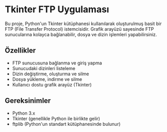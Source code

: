 # Tkinter FTP Uygulaması

Bu proje, Python'un Tkinter kütüphanesi kullanılarak oluşturulmuş basit bir FTP (File Transfer Protocol) istemcisidir. Grafik arayüzü sayesinde FTP sunucularına kolayca bağlanabilir, dosya ve dizin işlemleri yapabilirsiniz.

## Özellikler

- FTP sunucusuna bağlanma ve giriş yapma
- Sunucudaki dizinleri listeleme
- Dizin değiştirme, oluşturma ve silme
- Dosya yükleme, indirme ve silme
- Kullanıcı dostu grafik arayüz (Tkinter)

## Gereksinimler

- Python 3.x
- Tkinter (genellikle Python ile birlikte gelir)
- ftplib (Python'un standart kütüphanesinde bulunur)


